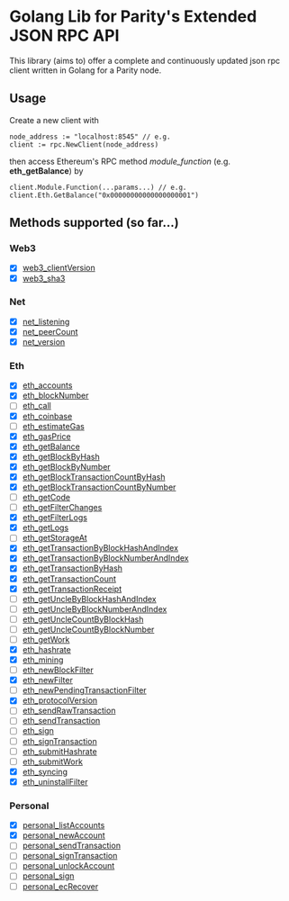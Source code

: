 # Golang Lib for Parity's Extended JSON RPC API

This library (aims to) offer a complete and continuously updated json rpc client written in Golang for a Parity node.

## Usage

Create a new client with

    node_address := "localhost:8545" // e.g.
    client := rpc.NewClient(node_address)

then access Ethereum's RPC method _module_function_ (e.g. __eth_getBalance__) by

    client.Module.Function(...params...) // e.g. client.Eth.GetBalance("0x00000000000000000001")


## Methods supported (so far...)

### Web3

- [x] [web3_clientVersion](https://wiki.parity.io/JSONRPC-web3-module#web3_clientversion)
- [x] [web3_sha3](https://wiki.parity.io/JSONRPC-web3-module#web3_sha3)

### Net

- [x] [net_listening](https://wiki.parity.io/JSONRPC-web3-module#net_listening)
- [x] [net_peerCount](https://wiki.parity.io/JSONRPC-web3-module#net_peercount)
- [x] [net_version](https://wiki.parity.io/JSONRPC-web3-module#net_version)

### Eth

- [x] [eth_accounts](https://wiki.parity.io/JSONRPC-eth-module#eth_accounts)
- [x] [eth_blockNumber](https://wiki.parity.io/JSONRPC-eth-module#eth_blocknumber)
- [ ] [eth_call](https://wiki.parity.io/JSONRPC-eth-module#eth_call)
- [x] [eth_coinbase](https://wiki.parity.io/JSONRPC-eth-module#eth_coinbase)
- [ ] [eth_estimateGas](https://wiki.parity.io/JSONRPC-eth-module#eth_estimategas)
- [x] [eth_gasPrice](https://wiki.parity.io/JSONRPC-eth-module#eth_gasprice)
- [x] [eth_getBalance](https://wiki.parity.io/JSONRPC-eth-module#eth_getbalance)
- [x] [eth_getBlockByHash](https://wiki.parity.io/JSONRPC-eth-module#eth_getblockbyhash)
- [x] [eth_getBlockByNumber](https://wiki.parity.io/JSONRPC-eth-module#eth_getblockByNumber)
- [x] [eth_getBlockTransactionCountByHash](https://wiki.parity.io/JSONRPC-eth-module#eth_getblocktransactioncountbyhash)
- [x] [eth_getBlockTransactionCountByNumber](https://wiki.parity.io/JSONRPC-eth-module#eth_getblocktransactioncountbynumber)
- [ ] [eth_getCode](https://wiki.parity.io/JSONRPC-eth-module#eth_getcode)
- [ ] [eth_getFilterChanges](https://wiki.parity.io/JSONRPC-eth-module#eth_getfilterchanges)
- [x] [eth_getFilterLogs](https://wiki.parity.io/JSONRPC-eth-module#eth_getfilterlogs)
- [x] [eth_getLogs](https://wiki.parity.io/JSONRPC-eth-module#eth_getlogs)
- [ ] [eth_getStorageAt](https://wiki.parity.io/JSONRPC-eth-module#eth_getstorageat)
- [x] [eth_getTransactionByBlockHashAndIndex](https://wiki.parity.io/JSONRPC-eth-module#eth_gettransactionbyblockhashandindex)
- [x] [eth_getTransactionByBlockNumberAndIndex](https://wiki.parity.io/JSONRPC-eth-module#eth_gettransactionbyblocknumberandindex)
- [x] [eth_getTransactionByHash](https://wiki.parity.io/JSONRPC-eth-module#eth_gettransactionbyhash)
- [x] [eth_getTransactionCount](https://wiki.parity.io/JSONRPC-eth-module#eth_gettransactioncount)
- [x] [eth_getTransactionReceipt](https://wiki.parity.io/JSONRPC-eth-module#eth_getTransactionreceipt)
- [ ] [eth_getUncleByBlockHashAndIndex](https://wiki.parity.io/JSONRPC-eth-module#eth_getunclebyblockhashandindex)
- [ ] [eth_getUncleByBlockNumberAndIndex](https://wiki.parity.io/JSONRPC-eth-module#eth_getunclebyblocknumberandindex)
- [ ] [eth_getUncleCountByBlockHash](https://wiki.parity.io/JSONRPC-eth-module#eth_getunclecountbyblockhash)
- [ ] [eth_getUncleCountByBlockNumber](https://wiki.parity.io/JSONRPC-eth-module#eth_getunclecountbyblocknumber)
- [ ] [eth_getWork](https://wiki.parity.io/JSONRPC-eth-module#eth_getwork)
- [x] [eth_hashrate](https://wiki.parity.io/JSONRPC-eth-module#eth_hashrate)
- [x] [eth_mining](https://wiki.parity.io/JSONRPC-eth-module#eth_mining)
- [ ] [eth_newBlockFilter](https://wiki.parity.io/JSONRPC-eth-module#eth_newblockfilter)
- [x] [eth_newFilter](https://wiki.parity.io/JSONRPC-eth-module#eth_newfilter)
- [ ] [eth_newPendingTransactionFilter](https://wiki.parity.io/JSONRPC-eth-module#eth_newpendingtransactionfilter)
- [x] [eth_protocolVersion](https://wiki.parity.io/JSONRPC-eth-module#eth_protocolversion)
- [ ] [eth_sendRawTransaction](https://wiki.parity.io/JSONRPC-eth-module#eth_sendrawtransaction)
- [ ] [eth_sendTransaction](https://wiki.parity.io/JSONRPC-eth-module#eth_sendtransaction)
- [ ] [eth_sign](https://wiki.parity.io/JSONRPC-eth-module#eth_sign)
- [ ] [eth_signTransaction](https://wiki.parity.io/JSONRPC-eth-module#eth_signtransaction)
- [ ] [eth_submitHashrate](https://wiki.parity.io/JSONRPC-eth-module#eth_submithashrate)
- [ ] [eth_submitWork](https://wiki.parity.io/JSONRPC-eth-module#eth_submitwork)
- [x] [eth_syncing](https://wiki.parity.io/JSONRPC-eth-module#eth_syncing)
- [x] [eth_uninstallFilter](https://wiki.parity.io/JSONRPC-eth-module#eth_uninstallfilter)

### Personal

- [x] [personal_listAccounts](https://wiki.parity.io/JSONRPC-eth-module#personal_listaccounts)
- [x] [personal_newAccount](https://wiki.parity.io/JSONRPC-eth-module#personal_newaccount)
- [ ] [personal_sendTransaction](https://wiki.parity.io/JSONRPC-eth-module#personal_sendtransaction)
- [ ] [personal_signTransaction](https://wiki.parity.io/JSONRPC-eth-module#personal_signtransaction)
- [ ] [personal_unlockAccount](https://wiki.parity.io/JSONRPC-eth-module#personal_unlockaccount)
- [ ] [personal_sign](https://wiki.parity.io/JSONRPC-eth-module#personal_sign)
- [ ] [personal_ecRecover](https://wiki.parity.io/JSONRPC-eth-module#personal_ecrecover)